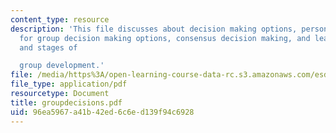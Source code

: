 ```yaml
---
content_type: resource
description: 'This file discusses about decision making options, personal preferences
  for group decision making options, consensus decision making, and leadership style
  and stages of

  group development.'
file: /media/https%3A/open-learning-course-data-rc.s3.amazonaws.com/esd-932-technology-policy-organizations-spring-2005/96ea5967a41b42ed6c6ed139f94c6928_groupdecisions.pdf
file_type: application/pdf
resourcetype: Document
title: groupdecisions.pdf
uid: 96ea5967-a41b-42ed-6c6e-d139f94c6928
---
```

